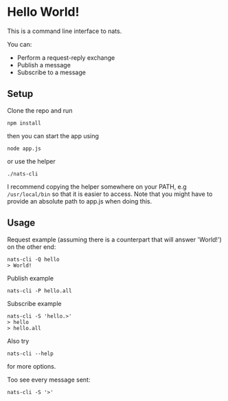 
# Hello World!

This is a command line interface to nats.

You can:
- Perform a request-reply exchange
- Publish a message
- Subscribe to a message

## Setup
Clone the repo and run

    npm install
    
then you can start the app using

    node app.js
    
or use the helper

    ./nats-cli
    
I recommend copying the helper somewhere on your PATH, e.g `/usr/local/bin` so
that it is easier to access. Note that you might have to provide an absolute path
to app.js when doing this.

## Usage

Request example (assuming there is a counterpart that will answer 'World!') on the other end:

    nats-cli -Q hello
    > World!
    
Publish example

    nats-cli -P hello.all
    
Subscribe example

    nats-cli -S 'hello.>'
    > hello
    > hello.all
    

Also try

    nats-cli --help
    
for more options.

Too see every message sent:

    nats-cli -S '>'
    
